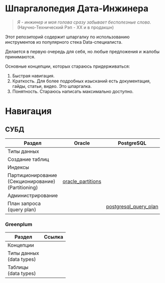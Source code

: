 # Шпаргалопедия Дата-Инжинера

>*Я - инжинер и моя голова сразу забывает бесполезные слова*. 
>(Научно-Технический Рэп - ХХ и в продакшн)


Этот репозиторий содержит шпаргалку по использованию инструментов из популярного стека Data-специалиста.

Делается в первую очередь для себя, но любые предложения и жалобы принимаются.

Основные концепции, которых стараюсь придерживаться:
1. Быстрая навигация. 
2. Краткость. Для более подробных изысканий есть документация, гайды, статьи, видео. Это шпаргалка.
3. Понятность. Стараюсь написать максимально доступно.


# Навигация
## СУБД

| Раздел                                                     | Oracle                                           | PostgreSQL                                                   |
|------------------------------------------------------------|--------------------------------------------------|--------------------------------------------------------------|
| Типы данных                                                |                                                  |                                                              |
| Создание таблиц                                            |                                                  |                                                              |
| Индексы                                                    |                                                  |                                                              |
| Партиционирование<br/>(Секционирование)<br/>(Partitioning) | [oracle_partitions](Oracle/oracle_partitions.md) |                                                              |
| Администрирование                                          |                                                  |                                                              |
| План запроса<br/>(query plan)                                  |                                                  | [postgresql_query_plan](PostgreSQL/postgresql_query_plan.md) |

### Greenplum
| Раздел                       | Ссылка | 
|------------------------------|--------|
| Концепции                    | | 
| Типы данных<br/>(data types) | | 
| Таблицы<br/>(data types)     | | 
